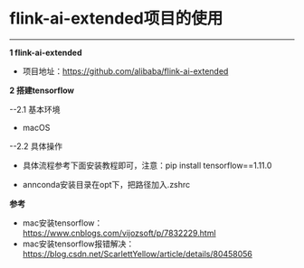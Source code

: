 # flink-ai-extended项目的使用

---

**1 flink-ai-extended**
- 项目地址：https://github.com/alibaba/flink-ai-extended


**2 搭建tensorflow**

--2.1 基本环境
- macOS

--2.2 具体操作
- 具体流程参考下面安装教程即可，注意：pip install tensorflow==1.11.0

- annconda安装目录在opt下，把路径加入.zshrc
    
    
**参考**
- mac安装tensorflow：https://www.cnblogs.com/vijozsoft/p/7832229.html
- mac安装tensorflow报错解决：https://blog.csdn.net/ScarlettYellow/article/details/80458056
